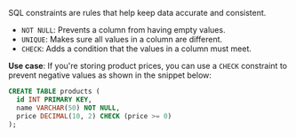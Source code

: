 SQL constraints are rules that help keep data accurate and consistent.

- `NOT NULL`: Prevents a column from having empty values.
- `UNIQUE`: Makes sure all values in a column are different.
- `CHECK`: Adds a condition that the values in a column must meet.

**Use case**: If you're storing product prices, you can use a `CHECK` constraint to prevent negative values as shown in the snippet below:

```sql
CREATE TABLE products (
  id INT PRIMARY KEY,
  name VARCHAR(50) NOT NULL,
  price DECIMAL(10, 2) CHECK (price >= 0)
);
``` 
